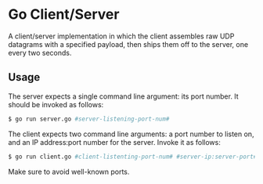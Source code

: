 # Go Client/Server

A client/server implementation in which the client assembles raw UDP datagrams with a specified
payload, then ships them off to the server, one every two seconds.

## Usage

The server expects a single command line argument: its port number. It should be invoked as follows:

```sh
$ go run server.go #server-listening-port-num#
```

The client expects two command line arguments: a port number to listen on, and an IP address:port number for the server. Invoke it as follows:

```sh
$ go run client.go #client-listenting-port-num# #server-ip:server-port#
```

Make sure to avoid well-known ports.
